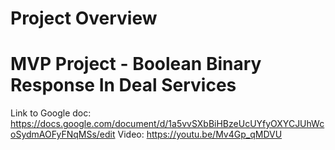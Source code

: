 # Project Overview

# MVP Project - Boolean Binary Response In Deal Services
Link to Google doc: https://docs.google.com/document/d/1a5vvSXbBiHBzeUcUYfyOXYCJUhWcoSydmAOFyFNqMSs/edit
Video: https://youtu.be/Mv4Gp_qMDVU
